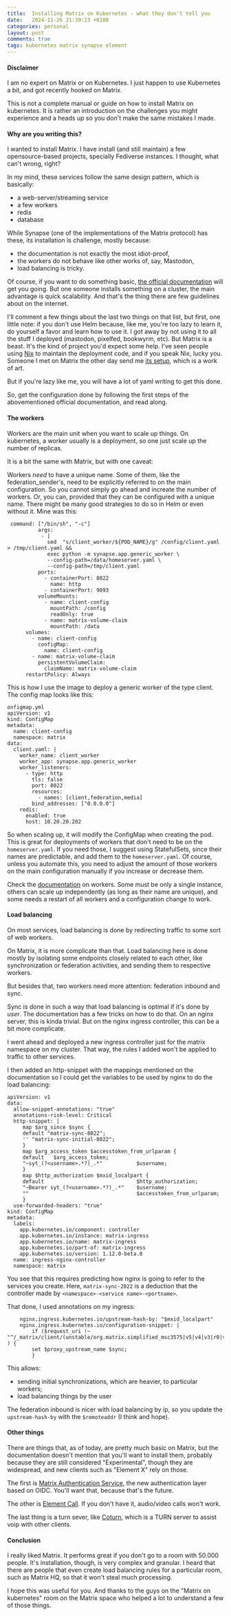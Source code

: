 ```yaml
---
title:  Installing Matrix on Kubernetes - what they don't tell you
date:   2024-11-26 21:39:23 +0100
categories: personal
layout: post
comments: true
tags: kubernetes matrix synapse element
---
```


#### Disclaimer

I am no expert on Matrix or on Kubernetes. I just happen to use Kubernetes a bit, and got recently hooked on Matrix.

This is not a complete manual or guide on how to install Matrix on kubernetes. It is rather an introduction on the challenges you might experience and a heads up so you don't make the same mistakes I made.

#### Why are you writing this?

I wanted to install Matrix. I have install (and still maintain) a few opensource-based projects, specially Fediverse instances. I thought, what can't wrong, right? 

In my mind, these services follow the same design pattern, which is basically:

- a web-server/streaming service
- a few workers
- redis
- database

While Synapse (one of the implementations of the Matrix protocol) has these, its installation is challenge, mostly because:

- the documentation is not exactly the most idiot-proof,
- the workers do not behave like other works of, say, Mastodon,
- load balancing is tricky.

Of course, if you want to do something basic, [the official documentation](https://matrix.org/docs/older/understanding-synapse-hosting/) will get you going. But one someone installs something on a cluster, the main advantage is quick scalability. And that's the thing there are few guidelines about on the internet.

I'll comment a few things about the last two things on that list, but first, one little note: if you don't use Helm because, like me, you're too lazy to learn it, do yourself a favor and learn how to use it. I got away by not using it to all the stuff I deployed (mastodon, pixelfed, bookwyrm, etc). But Matrix is a beast. It's the kind of project you'd expect some help. I've seen people using [Nix](https://nix.dev/tutorials/nix-language.html) to maintain the deployment code, and if you speak Nix, lucky you. Someone I met on Matrix the other day send me [its setup](https://cgit.rory.gay/Rory-Open-Architecture.git/tree/host/Rory-nginx/services/matrix), which is a work of art.

But if you're lazy like me, you will have a lot of yaml writing to get this done.

So, get the configuration done by following the first steps of the abovementioned official documentation, and read along.

#### The workers

Workers are the main unit when you want to scale up things. On kubernetes, a worker usually is a deployment, so one just scale up the number of replicas.

It is a bit the same with Matrix, but with one caveat: 

Workers _need_ to have a unique name. Some of them, like the federation_sender's, need to be explicitly referred to on the main configuration. So you cannot simply go ahead and increate the number of workers. Or, you can, provided that they can be configured with a unique name. There might be many good strategies to do so in Helm or even without it. Mine was this:

```
 command: ["/bin/sh", "-c"]
          args:
           - |
             sed  "s/client_worker/${POD_NAME}/g" /config/client.yaml > /tmp/client.yaml &&
             exec python -m synapse.app.generic_worker \
             --config-path=/data/homeserver.yaml \
             --config-path=/tmp/client.yaml
          ports:
            - containerPort: 8022
              name: http
            - containerPort: 9093
          volumeMounts:
            - name: client-config
              mountPath: /config
              readOnly: true
            - name: matrix-volume-claim
              mountPath: /data
      volumes:
        - name: client-config
          configMap:
            name: client-config
        - name: matrix-volume-claim
          persistentVolumeClaim:
            claimName: matrix-volume-claim
      restartPolicy: Always
```
This is how I use the image to deploy a generic worker of the type client. The config map looks like this: 

```
onfigmap.yml
apiVersion: v1
kind: ConfigMap
metadata:
  name: client-config
  namespace: matrix
data:
  client.yaml: |
    worker_name: client_worker
    worker_app: synapse.app.generic_worker
    worker_listeners:
      - type: http
        tls: false
        port: 8022
        resources:
          - names: [client,federation,media]
        bind_addresses: ["0.0.0.0"]
    redis:
      enabled: true
      host: 10.20.20.202
```

So when scaling up, it will modify the ConfigMap when creating the pod. This is great for deployments of workers that don't need to be on the `homeserver.yaml`. If you need those, I suggest using StatefulSets, since their names are predictable, and add them to the `homeserver.yaml`. Of course, unless you automate this, you need to adjust the amount of those workers on the main configuration manually if you increase or decrease them.

Check the [documentation](https://element-hq.github.io/synapse/latest/workers.html) on workers. Some must be only a single instance, others can scale up independently (as long as their name are unique), and some needs a restart of all workers and a configuration change to work.

#### Load balancing

On most services, load balancing is done by redirecting traffic to some sort of web workers. 

On Matrix, it is more complicate than that. Load balancing here is done mostly by isolating some endpoints closely related to each other, like synchronization or federation activities, and sending them to respective workers.

But besides that, two workers need more attention: federation inbound and sync.

Sync is done in such a way that load balancing is optimal if it's done by _user_. The documentation has a few tricks on how to do that. On an nginx server, this is kinda trivial. But on the nginx ingress controller, this can be a bit more complicate.

I went ahead and deployed a new ingress controller just for the matrix namespace on my cluster. That way, the rules I added won't be applied to traffic to other services.

I then added an http-snippet with the mappings mentioned on the documentation so I could get the variables to be used by nginx to do the load balancing: 

```
apiVersion: v1
data:
  allow-snippet-annotations: "true"
  annotations-risk-level: Critical
  http-snippet: |
     map $arg_since $sync {
     default "matrix-sync-8022";
     '' "matrix-sync-initial-8022";
     }
     map $arg_access_token $accesstoken_from_urlparam {
     default   $arg_access_token;
     "~syt_(?<username>.*?)_.*"           $username;
     }
     map $http_authorization $mxid_localpart {
     default                              $http_authorization;
     "~Bearer syt_(?<username>.*?)_.*"    $username;
     ""                                   $accesstoken_from_urlparam;
     }
  use-forwarded-headers: "true"
kind: ConfigMap
metadata:
  labels:
    app.kubernetes.io/component: controller
    app.kubernetes.io/instance: matrix-ingress
    app.kubernetes.io/name: matrix-ingress
    app.kubernetes.io/part-of: matrix-ingress
    app.kubernetes.io/version: 1.12.0-beta.0
  name: ingress-nginx-controller
  namespace: matrix
```

You see that this requires predicting how nginx is going to refer to the services you create. Here, `matrix-sync-2022` is a deduction that the controller made by `<namespace>-<service name>-<portname>`.

That done, I used annotations on my ingress: 

```
    nginx.ingress.kubernetes.io/upstream-hash-by: "$mxid_localpart"
    nginx.ingress.kubernetes.io/configuration-snippet: |
        if ($request_uri !~ "^/_matrix/client/(unstable/org.matrix.simplified_msc3575|v5|v4|v3|r0|v1)/sync" ) {
        set $proxy_upstream_name $sync;
        }
```

This allows:
- sending initial synchronizations, which are heavier, to particular workers;
- load balancing things by the user

The federation inbound is nicer with load balancing by ip, so you update the `upstream-hash-by` with the `$remoteaddr` (I think and hope).

#### Other things

There are things that, as of today, are pretty much basic on Matrix, but the documentation doesn't mention that you'll want to install them, probably because they are still considered "Experimental", though they are widespread, and new clients such as "Element X" rely on those.

The first is [Matrix Authentication Service](https://element-hq.github.io/matrix-authentication-service/setup/installation.html), the new authentication layer based on OIDC. You'll want that, because that's the future.

The other is [Element Call](https://github.com/element-hq/element-call). If you don't have it, audio/video calls won't work.

The last thing is a turn sever, like [Coturn](https://github.com/coturn/coturn), which is a TURN server to assist voip with other clients.


#### Conclusion


I really liked Matrix. It performs great if you don't go to a room with 50.000 people. It's installation, though, is very complex and granular. I heard that there are people that even create load balancing rules for a particular room, such as Matrix HQ, so that it won't steal much processing. 

I hope this was useful for you. And thanks to the guys on the "Matrix on kubernetes" room on the Matrix space who helped a lot to understand a few of those things.

